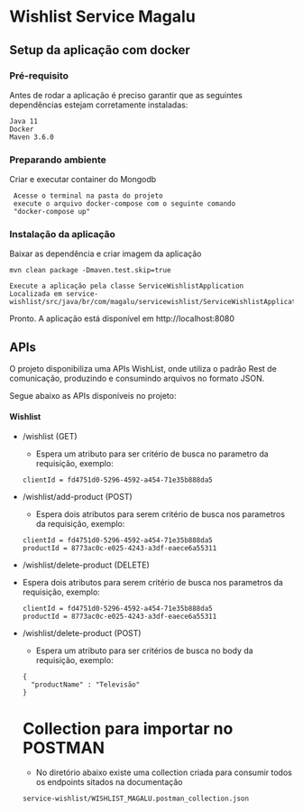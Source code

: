 # Wishlist Service Magalu

## Setup da aplicação com docker

### Pré-requisito

Antes de rodar a aplicação é preciso garantir que as seguintes dependências estejam corretamente instaladas:

```
Java 11
Docker  
Maven 3.6.0
```

### Preparando ambiente

Criar e executar container do Mongodb
```
 Acesse o terminal na pasta do projeto
 execute o arquivo docker-compose com o seguinte comando
 "docker-compose up"
```

### Instalação da aplicação

Baixar as dependência e criar imagem da aplicação

```
mvn clean package -Dmaven.test.skip=true 
```

```
Execute a aplicação pela classe ServiceWishlistApplication
Localizada em service-wishlist/src/java/br/com/magalu/servicewishlist/ServiceWishlistApplication
```

Pronto. A aplicação está disponível em http://localhost:8080

## APIs

O projeto disponibiliza uma APIs WishList, onde utiliza o padrão Rest de comunicação, produzindo e consumindo arquivos no formato JSON.

Segue abaixo as APIs disponíveis no projeto:

#### Wishlist

 - /wishlist (GET)
    - Espera um atributo para ser critério de busca no parametro da requisição, exemplo:
    ```
    clientId = fd4751d0-5296-4592-a454-71e35b888da5
    ```
 - /wishlist/add-product (POST)
    - Espera dois atributos para serem critério de busca nos parametros da requisição, exemplo:
    ```
    clientId = fd4751d0-5296-4592-a454-71e35b888da5
    productId = 8773ac0c-e025-4243-a3df-eaece6a55311
    ```
 - /wishlist/delete-product (DELETE)
 -  Espera dois atributos para serem critério de busca nos parametros da requisição, exemplo:
    ```
    clientId = fd4751d0-5296-4592-a454-71e35b888da5
    productId = 8773ac0c-e025-4243-a3df-eaece6a55311
    ```
 - /wishlist/delete-product (POST)
     - Espera um atributo para ser critérios de busca no body da requisição, exemplo:
    ```
    {
      "productName" : "Televisão"
    }
    ```

    # Collection para importar no POSTMAN
   - No diretório abaixo existe uma collection criada para consumir todos os endpoints sitados na documentação
    ```
    service-wishlist/WISHLIST_MAGALU.postman_collection.json
    ```
